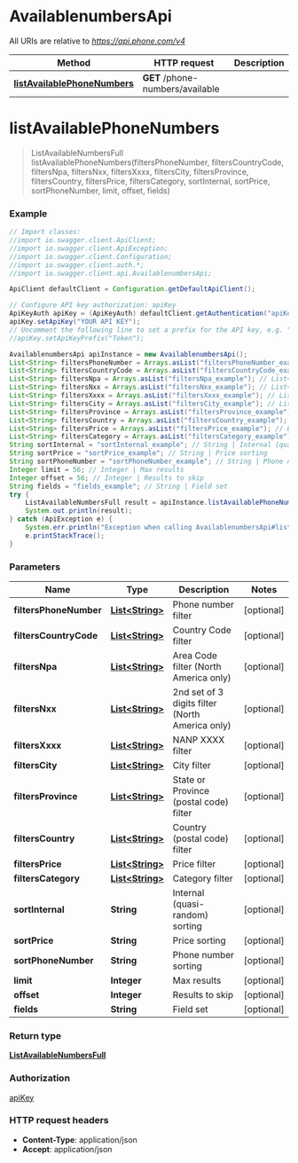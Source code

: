 # AvailablenumbersApi

All URIs are relative to *https://api.phone.com/v4*

Method | HTTP request | Description
------------- | ------------- | -------------
[**listAvailablePhoneNumbers**](AvailablenumbersApi.md#listAvailablePhoneNumbers) | **GET** /phone-numbers/available | 


<a name="listAvailablePhoneNumbers"></a>
# **listAvailablePhoneNumbers**
> ListAvailableNumbersFull listAvailablePhoneNumbers(filtersPhoneNumber, filtersCountryCode, filtersNpa, filtersNxx, filtersXxxx, filtersCity, filtersProvince, filtersCountry, filtersPrice, filtersCategory, sortInternal, sortPrice, sortPhoneNumber, limit, offset, fields)





### Example
```java
// Import classes:
//import io.swagger.client.ApiClient;
//import io.swagger.client.ApiException;
//import io.swagger.client.Configuration;
//import io.swagger.client.auth.*;
//import io.swagger.client.api.AvailablenumbersApi;

ApiClient defaultClient = Configuration.getDefaultApiClient();

// Configure API key authorization: apiKey
ApiKeyAuth apiKey = (ApiKeyAuth) defaultClient.getAuthentication("apiKey");
apiKey.setApiKey("YOUR API KEY");
// Uncomment the following line to set a prefix for the API key, e.g. "Token" (defaults to null)
//apiKey.setApiKeyPrefix("Token");

AvailablenumbersApi apiInstance = new AvailablenumbersApi();
List<String> filtersPhoneNumber = Arrays.asList("filtersPhoneNumber_example"); // List<String> | Phone number filter
List<String> filtersCountryCode = Arrays.asList("filtersCountryCode_example"); // List<String> | Country Code filter
List<String> filtersNpa = Arrays.asList("filtersNpa_example"); // List<String> | Area Code filter (North America only)
List<String> filtersNxx = Arrays.asList("filtersNxx_example"); // List<String> | 2nd set of 3 digits filter (North America only)
List<String> filtersXxxx = Arrays.asList("filtersXxxx_example"); // List<String> | NANP XXXX filter
List<String> filtersCity = Arrays.asList("filtersCity_example"); // List<String> | City filter
List<String> filtersProvince = Arrays.asList("filtersProvince_example"); // List<String> | State or Province (postal code) filter
List<String> filtersCountry = Arrays.asList("filtersCountry_example"); // List<String> | Country (postal code) filter
List<String> filtersPrice = Arrays.asList("filtersPrice_example"); // List<String> | Price filter
List<String> filtersCategory = Arrays.asList("filtersCategory_example"); // List<String> | Category filter
String sortInternal = "sortInternal_example"; // String | Internal (quasi-random) sorting
String sortPrice = "sortPrice_example"; // String | Price sorting
String sortPhoneNumber = "sortPhoneNumber_example"; // String | Phone number sorting
Integer limit = 56; // Integer | Max results
Integer offset = 56; // Integer | Results to skip
String fields = "fields_example"; // String | Field set
try {
    ListAvailableNumbersFull result = apiInstance.listAvailablePhoneNumbers(filtersPhoneNumber, filtersCountryCode, filtersNpa, filtersNxx, filtersXxxx, filtersCity, filtersProvince, filtersCountry, filtersPrice, filtersCategory, sortInternal, sortPrice, sortPhoneNumber, limit, offset, fields);
    System.out.println(result);
} catch (ApiException e) {
    System.err.println("Exception when calling AvailablenumbersApi#listAvailablePhoneNumbers");
    e.printStackTrace();
}
```

### Parameters

Name | Type | Description  | Notes
------------- | ------------- | ------------- | -------------
 **filtersPhoneNumber** | [**List&lt;String&gt;**](String.md)| Phone number filter | [optional]
 **filtersCountryCode** | [**List&lt;String&gt;**](String.md)| Country Code filter | [optional]
 **filtersNpa** | [**List&lt;String&gt;**](String.md)| Area Code filter (North America only) | [optional]
 **filtersNxx** | [**List&lt;String&gt;**](String.md)| 2nd set of 3 digits filter (North America only) | [optional]
 **filtersXxxx** | [**List&lt;String&gt;**](String.md)| NANP XXXX filter | [optional]
 **filtersCity** | [**List&lt;String&gt;**](String.md)| City filter | [optional]
 **filtersProvince** | [**List&lt;String&gt;**](String.md)| State or Province (postal code) filter | [optional]
 **filtersCountry** | [**List&lt;String&gt;**](String.md)| Country (postal code) filter | [optional]
 **filtersPrice** | [**List&lt;String&gt;**](String.md)| Price filter | [optional]
 **filtersCategory** | [**List&lt;String&gt;**](String.md)| Category filter | [optional]
 **sortInternal** | **String**| Internal (quasi-random) sorting | [optional]
 **sortPrice** | **String**| Price sorting | [optional]
 **sortPhoneNumber** | **String**| Phone number sorting | [optional]
 **limit** | **Integer**| Max results | [optional]
 **offset** | **Integer**| Results to skip | [optional]
 **fields** | **String**| Field set | [optional]

### Return type

[**ListAvailableNumbersFull**](ListAvailableNumbersFull.md)

### Authorization

[apiKey](../README.md#apiKey)

### HTTP request headers

 - **Content-Type**: application/json
 - **Accept**: application/json

